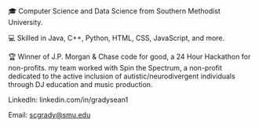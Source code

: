                                                                                     
                                                                                                      
:mortar_board: Computer Science and Data Science from Southern Methodist University.  

:computer: Skilled in Java, C++, Python, HTML, CSS, JavaScript, and more.  

:trophy: Winner of J.P. Morgan & Chase code for good, a 24 Hour Hackathon for non-profits. my team worked with Spin the Spectrum, a non-profit dedicated to the active inclusion of autistic/neurodivergent individuals through DJ education and music production.  


LinkedIn: linkedin.com/in/gradysean1  

Email: scgrady@smu.edu  


